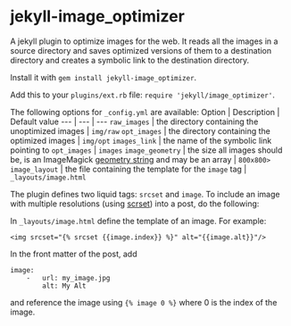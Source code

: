 # jekyll-image_optimizer
A jekyll plugin to optimize images for the web.
It reads all the images in a source directory and saves optimized versions of them to a destination directory
and creates a symbolic link to the destination directory.

Install it with `gem install jekyll-image_optimizer`.

Add this to your `plugins/ext.rb` file: `require 'jekyll/image_optimizer'`.

The following options for `_config.yml` are available:
Option | Description | Default value
--- | --- | ---
`raw_images` | the directory containing the unoptimized images | `img/raw`
`opt_images` | the directory containing the optimized images | `img/opt`
`images_link` | the name of the symbolic link pointing to `opt_images` | `images`
`image_geometry` | the size all images should be, is an ImageMagick [geometry string](http://www.imagemagick.org/RMagick/doc/imusage.html#geometry) and may be an array | `800x800>`
`image_layout` | the file containing the template for the `image` tag | `_layouts/image.html`

The plugin defines two liquid tags: `srcset` and `image`.
To include an image with multiple resolutions (using [scrset](http://ericportis.com/posts/2014/srcset-sizes/)) into a post, do the following:

In `_layouts/image.html` define the template of an image. For example:
```
<img srcset="{% srcset {{image.index}} %}" alt="{{image.alt}}"/>
```

In the front matter of the post, add
```
image:
    -   url: my_image.jpg
        alt: My Alt
```

and reference the image using `{% image 0 %}` where 0 is the index of the image.

